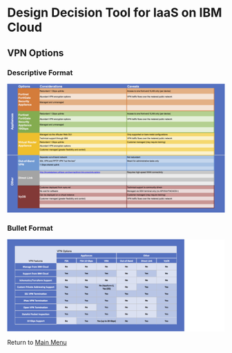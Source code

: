 # Design Decision Tool for IaaS on IBM Cloud

## VPN Options

### Descriptive Format
![Descriptive Format](/images/rainbow_tool_vpn.png)

### Bullet Format
![Bullet Format](/images/express_tool_vpn.png)

Return to [Main Menu](README.md)
